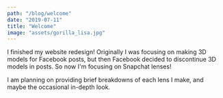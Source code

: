 ```yaml
---
path: "/blog/welcome"
date: "2019-07-11"
title: "Welcome"
image: "assets/gorilla_lisa.jpg"
---
```


I finished my website redesign! Originally I was focusing on making 3D models for Facebook posts, but then Facebook decided to discontinue 3D models in posts. So now I'm focusing on Snapchat lenses!

I am planning on providing brief breakdowns of each lens I make, and maybe the occasional in-depth look.
